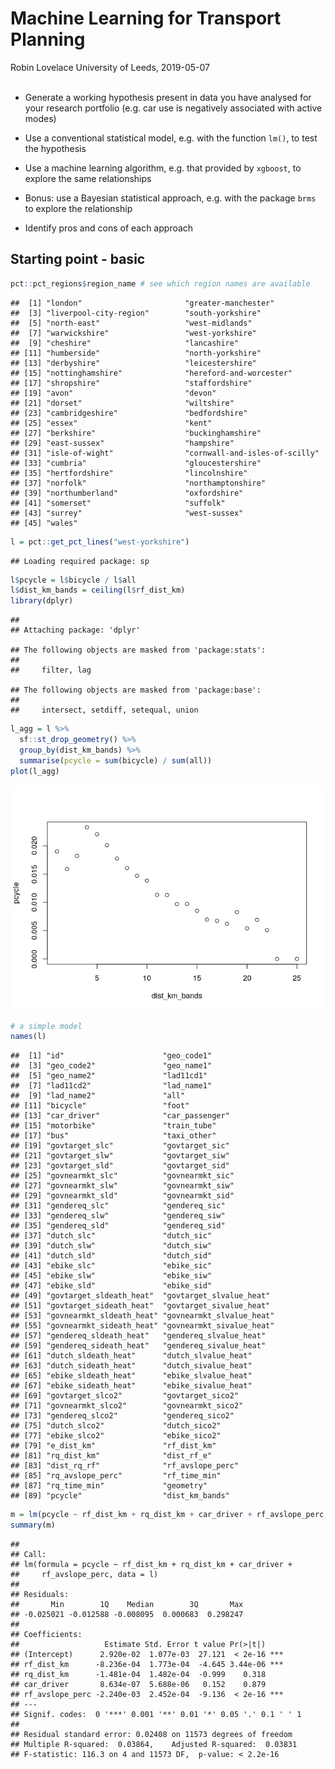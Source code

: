 Machine Learning for Transport Planning
================
Robin Lovelace
University of Leeds, 2019-05-07<br/><img class="img-footer" alt="" src="http://www.stephanehess.me.uk/images/picture3.png">

-   Generate a working hypothesis present in data you have analysed for your research portfolio (e.g. car use is negatively associated with active modes)

-   Use a conventional statistical model, e.g. with the function `lm()`, to test the hypothesis

-   Use a machine learning algorithm, e.g. that provided by `xgboost`, to explore the same relationships

-   Bonus: use a Bayesian statistical approach, e.g. with the package `brms` to explore the relationship

-   Identify pros and cons of each approach

Starting point - basic
----------------------

``` r
pct::pct_regions$region_name # see which region names are available
```

    ##  [1] "london"                       "greater-manchester"          
    ##  [3] "liverpool-city-region"        "south-yorkshire"             
    ##  [5] "north-east"                   "west-midlands"               
    ##  [7] "warwickshire"                 "west-yorkshire"              
    ##  [9] "cheshire"                     "lancashire"                  
    ## [11] "humberside"                   "north-yorkshire"             
    ## [13] "derbyshire"                   "leicestershire"              
    ## [15] "nottinghamshire"              "hereford-and-worcester"      
    ## [17] "shropshire"                   "staffordshire"               
    ## [19] "avon"                         "devon"                       
    ## [21] "dorset"                       "wiltshire"                   
    ## [23] "cambridgeshire"               "bedfordshire"                
    ## [25] "essex"                        "kent"                        
    ## [27] "berkshire"                    "buckinghamshire"             
    ## [29] "east-sussex"                  "hampshire"                   
    ## [31] "isle-of-wight"                "cornwall-and-isles-of-scilly"
    ## [33] "cumbria"                      "gloucestershire"             
    ## [35] "hertfordshire"                "lincolnshire"                
    ## [37] "norfolk"                      "northamptonshire"            
    ## [39] "northumberland"               "oxfordshire"                 
    ## [41] "somerset"                     "suffolk"                     
    ## [43] "surrey"                       "west-sussex"                 
    ## [45] "wales"

``` r
l = pct::get_pct_lines("west-yorkshire")
```

    ## Loading required package: sp

``` r
l$pcycle = l$bicycle / l$all
l$dist_km_bands = ceiling(l$rf_dist_km)
library(dplyr)
```

    ## 
    ## Attaching package: 'dplyr'

    ## The following objects are masked from 'package:stats':
    ## 
    ##     filter, lag

    ## The following objects are masked from 'package:base':
    ## 
    ##     intersect, setdiff, setequal, union

``` r
l_agg = l %>% 
  sf::st_drop_geometry() %>% 
  group_by(dist_km_bands) %>% 
  summarise(pcycle = sum(bicycle) / sum(all))
plot(l_agg)
```

![](9-ml_files/figure-markdown_github/unnamed-chunk-1-1.png)

``` r
# a simple model
names(l)
```

    ##  [1] "id"                      "geo_code1"              
    ##  [3] "geo_code2"               "geo_name1"              
    ##  [5] "geo_name2"               "lad11cd1"               
    ##  [7] "lad11cd2"                "lad_name1"              
    ##  [9] "lad_name2"               "all"                    
    ## [11] "bicycle"                 "foot"                   
    ## [13] "car_driver"              "car_passenger"          
    ## [15] "motorbike"               "train_tube"             
    ## [17] "bus"                     "taxi_other"             
    ## [19] "govtarget_slc"           "govtarget_sic"          
    ## [21] "govtarget_slw"           "govtarget_siw"          
    ## [23] "govtarget_sld"           "govtarget_sid"          
    ## [25] "govnearmkt_slc"          "govnearmkt_sic"         
    ## [27] "govnearmkt_slw"          "govnearmkt_siw"         
    ## [29] "govnearmkt_sld"          "govnearmkt_sid"         
    ## [31] "gendereq_slc"            "gendereq_sic"           
    ## [33] "gendereq_slw"            "gendereq_siw"           
    ## [35] "gendereq_sld"            "gendereq_sid"           
    ## [37] "dutch_slc"               "dutch_sic"              
    ## [39] "dutch_slw"               "dutch_siw"              
    ## [41] "dutch_sld"               "dutch_sid"              
    ## [43] "ebike_slc"               "ebike_sic"              
    ## [45] "ebike_slw"               "ebike_siw"              
    ## [47] "ebike_sld"               "ebike_sid"              
    ## [49] "govtarget_sldeath_heat"  "govtarget_slvalue_heat" 
    ## [51] "govtarget_sideath_heat"  "govtarget_sivalue_heat" 
    ## [53] "govnearmkt_sldeath_heat" "govnearmkt_slvalue_heat"
    ## [55] "govnearmkt_sideath_heat" "govnearmkt_sivalue_heat"
    ## [57] "gendereq_sldeath_heat"   "gendereq_slvalue_heat"  
    ## [59] "gendereq_sideath_heat"   "gendereq_sivalue_heat"  
    ## [61] "dutch_sldeath_heat"      "dutch_slvalue_heat"     
    ## [63] "dutch_sideath_heat"      "dutch_sivalue_heat"     
    ## [65] "ebike_sldeath_heat"      "ebike_slvalue_heat"     
    ## [67] "ebike_sideath_heat"      "ebike_sivalue_heat"     
    ## [69] "govtarget_slco2"         "govtarget_sico2"        
    ## [71] "govnearmkt_slco2"        "govnearmkt_sico2"       
    ## [73] "gendereq_slco2"          "gendereq_sico2"         
    ## [75] "dutch_slco2"             "dutch_sico2"            
    ## [77] "ebike_slco2"             "ebike_sico2"            
    ## [79] "e_dist_km"               "rf_dist_km"             
    ## [81] "rq_dist_km"              "dist_rf_e"              
    ## [83] "dist_rq_rf"              "rf_avslope_perc"        
    ## [85] "rq_avslope_perc"         "rf_time_min"            
    ## [87] "rq_time_min"             "geometry"               
    ## [89] "pcycle"                  "dist_km_bands"

``` r
m = lm(pcycle ~ rf_dist_km + rq_dist_km + car_driver + rf_avslope_perc, data = l)
summary(m)
```

    ## 
    ## Call:
    ## lm(formula = pcycle ~ rf_dist_km + rq_dist_km + car_driver + 
    ##     rf_avslope_perc, data = l)
    ## 
    ## Residuals:
    ##       Min        1Q    Median        3Q       Max 
    ## -0.025021 -0.012588 -0.008095  0.000683  0.298247 
    ## 
    ## Coefficients:
    ##                   Estimate Std. Error t value Pr(>|t|)    
    ## (Intercept)      2.920e-02  1.077e-03  27.121  < 2e-16 ***
    ## rf_dist_km      -8.236e-04  1.773e-04  -4.645 3.44e-06 ***
    ## rq_dist_km      -1.481e-04  1.482e-04  -0.999    0.318    
    ## car_driver       8.634e-07  5.688e-06   0.152    0.879    
    ## rf_avslope_perc -2.240e-03  2.452e-04  -9.136  < 2e-16 ***
    ## ---
    ## Signif. codes:  0 '***' 0.001 '**' 0.01 '*' 0.05 '.' 0.1 ' ' 1
    ## 
    ## Residual standard error: 0.02408 on 11573 degrees of freedom
    ## Multiple R-squared:  0.03864,    Adjusted R-squared:  0.03831 
    ## F-statistic: 116.3 on 4 and 11573 DF,  p-value: < 2.2e-16
